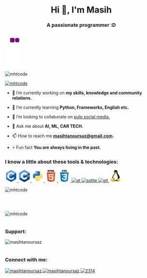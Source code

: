 <h1 align="center">Hi 👋, I'm Masih</h1>
<h3 align="center">A passionate programmer :D</h3>

![github contribution grid snake animation](https://github.com/mhtcode/mhtcode/blob/output/github-contribution-grid-snake.gif#gh-dark-mode-only)

<p align="left"> <img src="https://komarev.com/ghpvc/?username=mhtcode&label=Profile%20views&color=0e75b6&style=flat" alt="mhtcode" /> </p>

<p align="left"> <a href="https://github.com/ryo-ma/github-profile-trophy"><img src="https://github-profile-trophy.vercel.app/?username=mhtcode&show_icons=true&theme=radical" alt="mhtcode" /></a> </p>

- 🔭 I’m currently working on **my skills, knowledge and community relations.**

- 🌱 I’m currently learning **Python, Frameworks, English etc.**

- 👯 I’m looking to collaborate on [pulp social media.](https://github.com/AP-projects-4001/Pulp-Fiction)

- 💬 Ask me about **AI, ML, CAR TECH.**

- 📫 How to reach me **masihtanoursaz@gmail.com.**

- ⚡ Fun fact **You are always living in the past.**

<h3 align="left">I know a little about these tools & technologies:</h3>
<p align="left"> 
<a href="https://www.cprogramming.com/" target="_blank" rel="noreferrer"> 
<img src="https://raw.githubusercontent.com/devicons/devicon/master/icons/c/c-original.svg" alt="c" width="40" height="40"/> 
</a> 
<a href="https://www.w3schools.com/cpp/" target="_blank" rel="noreferrer"> 
<img src="https://raw.githubusercontent.com/devicons/devicon/master/icons/cplusplus/cplusplus-original.svg" alt="cplusplus" width="40" height="40"/> 
</a> 
<a href="https://www.python.org" target="_blank" rel="noreferrer"> 
<img src="https://raw.githubusercontent.com/devicons/devicon/master/icons/python/python-original.svg" alt="python" width="40" height="40"/> 
</a>
<a href="https://www.w3.org/html/" target="_blank" rel="noreferrer"> 
<img src="https://raw.githubusercontent.com/devicons/devicon/master/icons/html5/html5-original-wordmark.svg" alt="html5" width="40" height="40"/> 
</a> 
<a href="https://www.w3schools.com/css/" target="_blank" rel="noreferrer"> 
<img src="https://raw.githubusercontent.com/devicons/devicon/master/icons/css3/css3-original-wordmark.svg" alt="css3" width="40" height="40"/> 
</a> 
<a href="https://www.qt.io/" target="_blank" rel="noreferrer"> 
<img src="https://upload.wikimedia.org/wikipedia/commons/0/0b/Qt_logo_2016.svg" alt="qt" width="40" height="40"/> 
</a> 
<a href="https://www.sqlite.org/" target="_blank" rel="noreferrer"> 
<img src="https://www.vectorlogo.zone/logos/sqlite/sqlite-icon.svg" alt="sqlite" width="40" height="40"/> 
</a> 
<a href="https://git-scm.com/" target="_blank" rel="noreferrer"> 
<img src="https://www.vectorlogo.zone/logos/git-scm/git-scm-icon.svg" alt="git" width="40" height="40"/> 
</a> 
<a href="https://www.linux.org/" target="_blank" rel="noreferrer"> 
<img src="https://raw.githubusercontent.com/devicons/devicon/master/icons/linux/linux-original.svg" alt="linux" width="40" height="40"/> 
</a>
</p>

<p>&nbsp;<img align="left" src="https://github-readme-stats.vercel.app/api?username=mhtcode&show_icons=true&theme=radical&locale=en" alt="mhtcode"/></p><br><br>

<p><img align="left" src="https://github-readme-streak-stats.herokuapp.com/?user=mhtcode&show_icons=true&theme=radical&locale=en" alt="mhtcode"/></p><br><br>

<div>
<h3 align="left">Support:</h3>
<p><a href="https://www.buymeacoffee.com/masihtanoursaz"> <img align="left" src="https://cdn.buymeacoffee.com/buttons/v2/default-yellow.png" height="50" width="210" alt="masihtanoursaz" /><br><br></a></p>
</div>

<div>
<h3 align="left">Connect with me:</h3>
<p align="left">
<a href="https://linkedin.com/in/masihtanoursaz" target="_blank">
<img align="center" src="https://raw.githubusercontent.com/rahuldkjain/github-profile-readme-generator/master/src/images/icons/Social/linked-in-alt.svg" alt="masihtanoursaz" height="30" width="40" />
</a>
<a href="https://www.hackerrank.com/masihtanoursaz" target="_blank" rel="noreferrer">
<img align="center" src="https://raw.githubusercontent.com/rahuldkjain/github-profile-readme-generator/master/src/images/icons/Social/hackerrank.svg" alt="masihtanoursaz" height="30" width="40" />
</a>
<a href="https://discord.gg/GxATBw9e" target="_blank" rel="noreferrer">
<img align="center" src="https://raw.githubusercontent.com/rahuldkjain/github-profile-readme-generator/master/src/images/icons/Social/discord.svg" alt="2314" height="30" width="40" />
</a>
</p>
</div>
